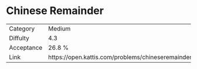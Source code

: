 # Chinese Remainder

<table>
    <tr>
        <td>Category</td>
        <td>Medium</td>
    </tr>
    <tr>
        <td>Diffulty</td>
        <td>4.3</td>
    </tr>
    <tr>
        <td>Acceptance</td>
        <td>26.8 %</td>
    </tr>
    <tr>
        <td>Link</td>
        <td>https://open.kattis.com/problems/chineseremainder</td>
    </tr>
</table>